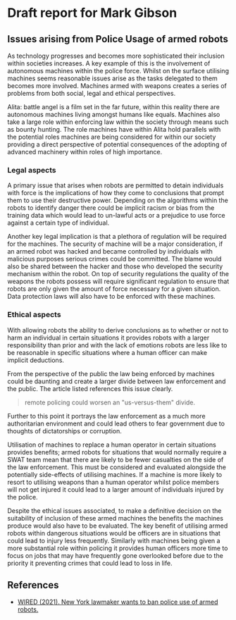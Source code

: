 # Draft report for Mark Gibson

## Issues arising from Police Usage of armed robots

As technology progresses and becomes more sophisticated their inclusion within societies increases. A key example of this is the involvement of autonomous machines within the police force. Whilst on the surface utilising machines seems reasonable issues arise as the tasks delegated to them becomes more involved. Machines armed with weapons creates a series of problems from both social, legal and ethical perspectives.

Alita: battle angel is a film set in the far future, within this reality there are autonomous machines living amongst humans like equals. Machines also take a large role within enforcing law within the society through means such as bounty hunting. The role machines have within Alita hold parallels with the potential roles machines are being considered for within our society providing a direct perspective of potential consequences of the adopting of advanced machinery within roles of high importance.

### Legal aspects

A primary issue that arises when robots are permitted to detain individuals with force is the implications of how they come to conclusions that prompt them to use their destructive power. Depending on the algorithms within the robots to identify danger there could be implicit racism or bias from the training data which would lead to un-lawful acts or a prejudice to use force against a certain type of individual.

Another key legal implication is that a plethora of regulation will be required for the machines. The security of machine will be a major consideration, if an armed robot was hacked and became controlled by individuals with malicious purposes serious crimes could be committed. The blame would also be shared between the hacker and those who developed the security mechanism within the robot. On top of security regulations the quality of the weapons the robots possess will require significant regulation to ensure that robots are only given the amount of force necessary for a given situation. Data protection laws will also have to be enforced with these machines.

### Ethical aspects

With allowing robots the ability to derive conclusions as to whether or not to harm an individual in certain situations it provides robots with a larger responsibility than prior and with the lack of emotions robots are less like to be reasonable in specific situations where a human officer can make implicit deductions.

From the perspective of the public the law being enforced by machines could be daunting and create a larger divide between law enforcement and the public.
The article listed references this issue clearly.
> remote policing could worsen an "us-versus-them" divide.

Further to this point it portrays the law enforcement as a much more authoritarian environment and could lead others to fear government due to thoughts of dictatorships or corruption.

Utilisation of machines to replace a human operator in certain situations provides benefits; armed robots for situations that would normally require a SWAT team mean that there are likely to be fewer casualties on the side of the law enforcement. This must be considered and evaluated alongside the potentially side-effects of utilising machines. If a machine is more likely to resort to utilising weapons than a human operator whilst police members will not get injured it could lead to a larger amount of individuals injured by the police.

Despite the ethical issues associated, to make a definitive decision on the suitability of inclusion of these armed machines the benefits the machines produce would also have to be evaluated. The key benefit of utilising armed robots within dangerous situations would be officers are in situations that could lead to injury less frequently. Similarly with machines being given a more substantial role within policing it provides human officers more time to focus on jobs that may have frequently gone overlooked before due to the priority it preventing crimes that could lead to loss in life.

## References

* [WIRED (2021). New York lawmaker wants to ban police use of armed robots.](https://arstechnica.com/tech-policy/2021/03/new-york-lawmaker-wants-to-ban-police-use-of-armed-robots/, "Ban of Police using robots")‌
